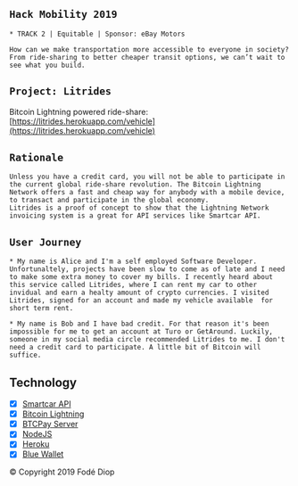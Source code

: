 ## `Hack Mobility 2019`
    * TRACK 2 | Equitable | Sponsor: eBay Motors
```
How can we make transportation more accessible to everyone in society? 
From ride-sharing to better cheaper transit options, we can’t wait to see what you build.
```

## `Project: Litrides`
Bitcoin Lightning powered ride-share: [https://litrides.herokuapp.com/vehicle](https://litrides.herokuapp.com/vehicle)

## `Rationale`
```
Unless you have a credit card, you will not be able to participate in the current global ride-share revolution. The Bitcoin Lightning Network offers a fast and cheap way for anybody with a mobile device, to transact and participate in the global economy.
Litrides is a proof of concept to show that the Lightning Network invoicing system is a great for API services like Smartcar API.
```

## `User Journey`
```
* My name is Alice and I'm a self employed Software Developer. Unfortunaltely, projects have been slow to come as of late and I need to make some extra money to cover my bills. I recently heard about this service called Litrides, where I can rent my car to other invidual and earn a healty amount of crypto currencies. I visited Litrides, signed for an account and made my vehicle available  for short term rent.
```
```
* My name is Bob and I have bad credit. For that reason it's been impossible for me to get an account at Turo or GetAround. Luckily, someone in my social media circle recommended Litrides to me. I don't need a credit card to participate. A little bit of Bitcoin will suffice.
```

## Technology
* [X] [Smartcar API](https://smartcar.com/product/lock-unlock/)
* [X] [Bitcoin Lightning](https://lightning.network/)
* [X] [BTCPay Server](https://btcpayserver.org/)
* [X] [NodeJS](https://nodejs.org/en/)
* [X] [Heroku](heroku.com)
* [X] [Blue Wallet](https://bluewallet.io/)

© Copyright 2019 Fodé Diop